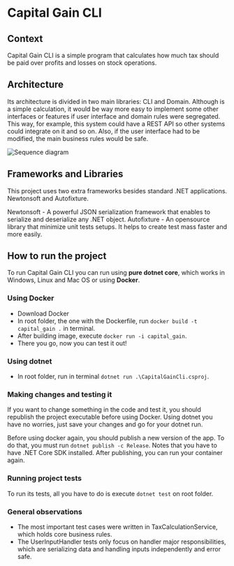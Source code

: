# Capital Gain CLI

## Context
Capital Gain CLI is a simple program that calculates how much tax should be paid over profits and losses on stock operations.

## Architecture
Its architecture is divided in two main libraries: CLI and Domain. Although is a simple calculation, it would be way more easy to implement some other interfaces or features if user interface and domain rules were segregated. This way, for example, this system could have a REST API so other systems could integrate on it and so on. Also, if the user interface had to be modified, the main business rules would be safe.

![Sequence diagram](https://mermaid.ink/img/pako:eNqdksFOwzAMhl8lynl7gRx2GUgMIZjouPViJV6JlCbDSbqhae-OS1qo0LoDOViV8_ur89tnqYNBqWTEj4xe452FhqCtveCzftosVyuOSryiRtthFDkiCesPOU01b5zd9MkH8MYhKbGl0FnDBQTHqf6v8mrxjsBHB2kof6xenguDYwrChBasFw58k6HBWfAOTmtwOjPJBl8hdVZj_xZ-a0xC_94VxFX9PGfMcZeswHgbcsOiBKdpM4IwZvdfv75ri0-jd7OkYbQpk4_F5emvJ-PfEgN_4Izu16CoShyPXMgWicdjeKnO_V0t0zu2WEvFnwb30PNl7S8szQfDTd8bmwJJtQcXcSEhp1B9ei1VooyjaFjMQXX5AkbP8w4)

## Frameworks and Libraries

This project uses two extra frameworks besides standard .NET applications. Newtonsoft and Autofixture.

Newtonsoft - A powerful JSON serialization framework that enables to serialize and deserialize any .NET object.
Autofixture - An opensource library that minimize unit tests setups. It helps to create test mass faster and more easily.

## How to run the project

To run Capital Gain CLI you can run using **pure dotnet core**, which works in Windows, Linux and Mac OS or using **Docker**.

### Using Docker
- Download Docker
- In root folder, the one with the Dockerfile, run `docker build -t capital_gain .` in terminal.
- After building image, execute `docker run -i capital_gain`.
- There you go, now you can test it out!

### Using dotnet
- In root folder, run in terminal `dotnet run .\CapitalGainCli.csproj`.

### Making changes and testing it
If you want to change something in the code and test it, you should republish the project executable before using Docker. Using dotnet you have no worries, just save your changes and go for your dotnet run.

Before using docker again, you should publish a new version of the app. To do that, you must run `dotnet publish -c Release`. Notes that you have to have .NET Core SDK installed. After publishing, you can run your container again.

### Running project tests
To run its tests, all you have to do is execute `dotnet test` on root folder.

### General observations
- The most important test cases were written in TaxCalculationService, which holds core business rules.
- The UserInputHandler tests only focus on handler major responsibilities, which are serializing data and handling inputs independently and error safe.
